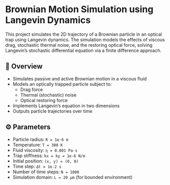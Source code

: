 # Brownian Motion Simulation using Langevin Dynamics

This project simulates the 2D trajectory of a Brownian particle in an optical trap using Langevin dynamics. The simulation models the effects of viscous drag, stochastic thermal noise, and the restoring optical force, solving Langevin’s stochastic differential equation via a finite difference approach.

## 🧪 Overview

- Simulates passive and active Brownian motion in a viscous fluid
- Models an optically trapped particle subject to:
  - Drag force
  - Thermal (stochastic) noise
  - Optical restoring force
- Implements Langevin’s equation in two dimensions
- Outputs particle trajectories over time

## ⚙️ Parameters

- Particle radius: `R = 1e-6 m`
- Temperature: `T = 300 K`
- Fluid viscosity: `η = 0.001 Pa·s`
- Trap stiffness: `kx = ky = 1e-6 N/m`
- Initial position: `(x, y) = (0, 0)`
- Time step: `Δt = 1e-2 s`
- Number of time steps: `N = 1000`
- Simulation domain: `L = 20 µm` (for bounded environment)

